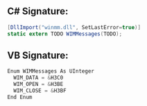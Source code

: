 
## C# Signature:
```cs
[DllImport("winmm.dll", SetLastError=true)]
static extern TODO WIMMessages(TODO);
```

## VB Signature:
```cs
Enum WIMMessages As UInteger
  WIM_DATA = &H3C0
  WIM_OPEN = &H3BE
  WIM_CLOSE = &H3BF
End Enum
```
